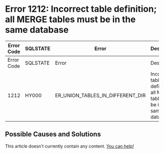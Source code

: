 
# Error 1212: Incorrect table definition; all MERGE tables must be in the same database


| Error Code | SQLSTATE | Error | Description |
| --- | --- | --- | --- |
| Error Code | SQLSTATE | Error | Description |
| 1212 | HY000 | ER_UNION_TABLES_IN_DIFFERENT_DIR | Incorrect table definition; all MERGE tables must be in the same database |




## Possible Causes and Solutions


This article doesn't currently contain any content. [You can help!](/en/writing-and-editing-knowledge-base-articles/)

